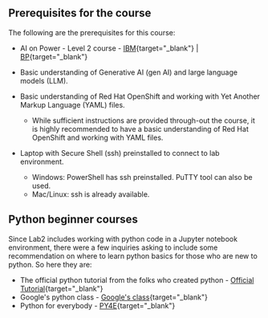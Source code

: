 ## Prerequisites for the course

The following are the prerequisites for this course:

* AI on Power - Level 2 course - [IBM](https://yourlearning.ibm.com/activity/PLAN-95E47B97CBB5){target="_blank"} | [BP](https://learn.ibm.com/course/view.php?id=16329){target="_blank"}

* Basic understanding of Generative AI (gen AI) and large language models (LLM).

* Basic understanding of Red Hat OpenShift and working with Yet Another Markup Language (YAML) files. 
	- While sufficient instructions are provided through-out the course, it is highly recommended to have a basic understanding of Red Hat OpenShift and working with YAML files.

* Laptop with Secure Shell (ssh) preinstalled to connect to lab environment.
 	- Windows: PowerShell has ssh preinstalled. PuTTY tool can also be used.
    - Mac/Linux: ssh is already available.

## Python beginner courses

Since Lab2 includes working with python code in a Jupyter notebook environment, there were a few inquiries asking to include some recommendation on where to learn python basics for those who are new to python. So here they are:

* The official python tutorial from the folks who created python - [Official Tutorial](https://docs.python.org/2/tutorial/){target="_blank"}
* Google's python class - [Google's class](https://developers.google.com/edu/python){target="_blank"}
* Python for everybody - [PY4E](https://www.py4e.com/lessons){target="_blank"}
